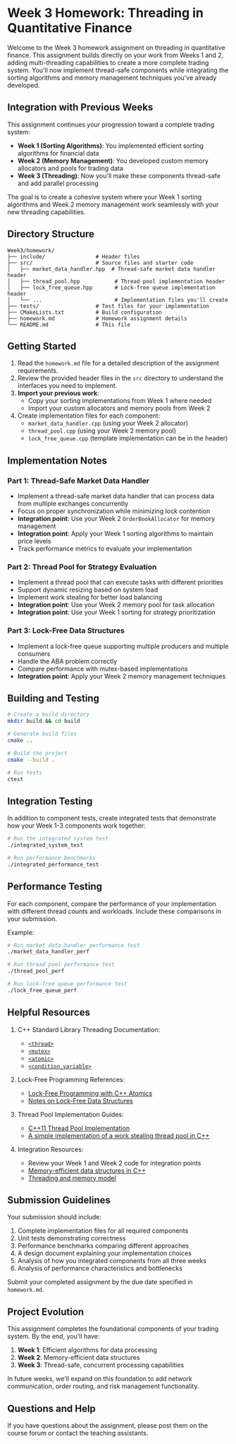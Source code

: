 # Week 3 Homework: Threading in Quantitative Finance

Welcome to the Week 3 homework assignment on threading in quantitative finance. This assignment builds directly on your work from Weeks 1 and 2, adding multi-threading capabilities to create a more complete trading system. You'll now implement thread-safe components while integrating the sorting algorithms and memory management techniques you've already developed.

## Integration with Previous Weeks

This assignment continues your progression toward a complete trading system:

- **Week 1 (Sorting Algorithms)**: You implemented efficient sorting algorithms for financial data
- **Week 2 (Memory Management)**: You developed custom memory allocators and pools for trading data
- **Week 3 (Threading)**: Now you'll make these components thread-safe and add parallel processing

The goal is to create a cohesive system where your Week 1 sorting algorithms and Week 2 memory management work seamlessly with your new threading capabilities.

## Directory Structure

```
Week3/homework/
├── include/                # Header files
├── src/                    # Source files and starter code
│   ├── market_data_handler.hpp  # Thread-safe market data handler header
│   ├── thread_pool.hpp           # Thread pool implementation header
│   ├── lock_free_queue.hpp       # Lock-free queue implementation header
│   └── ...                       # Implementation files you'll create
├── tests/                  # Test files for your implementation
├── CMakeLists.txt          # Build configuration
├── homework.md             # Homework assignment details
└── README.md               # This file
```

## Getting Started

1. Read the `homework.md` file for a detailed description of the assignment requirements.
2. Review the provided header files in the `src` directory to understand the interfaces you need to implement.
3. **Import your previous work**:
   - Copy your sorting implementations from Week 1 where needed
   - Import your custom allocators and memory pools from Week 2
4. Create implementation files for each component:
   - `market_data_handler.cpp` (using your Week 2 allocator)
   - `thread_pool.cpp` (using your Week 2 memory pool)
   - `lock_free_queue.cpp` (template implementation can be in the header)

## Implementation Notes

### Part 1: Thread-Safe Market Data Handler

- Implement a thread-safe market data handler that can process data from multiple exchanges concurrently
- Focus on proper synchronization while minimizing lock contention
- **Integration point**: Use your Week 2 `OrderBookAllocator` for memory management
- **Integration point**: Apply your Week 1 sorting algorithms to maintain price levels
- Track performance metrics to evaluate your implementation

### Part 2: Thread Pool for Strategy Evaluation

- Implement a thread pool that can execute tasks with different priorities
- Support dynamic resizing based on system load
- Implement work stealing for better load balancing
- **Integration point**: Use your Week 2 memory pool for task allocation
- **Integration point**: Use your Week 1 sorting for strategy prioritization

### Part 3: Lock-Free Data Structures

- Implement a lock-free queue supporting multiple producers and multiple consumers
- Handle the ABA problem correctly
- Compare performance with mutex-based implementations
- **Integration point**: Apply your Week 2 memory management techniques

## Building and Testing

```bash
# Create a build directory
mkdir build && cd build

# Generate build files
cmake ..

# Build the project
cmake --build .

# Run tests
ctest
```

## Integration Testing

In addition to component tests, create integrated tests that demonstrate how your Week 1-3 components work together:

```bash
# Run the integrated system test
./integrated_system_test

# Run performance benchmarks
./integrated_performance_test
```

## Performance Testing

For each component, compare the performance of your implementation with different thread counts and workloads. Include these comparisons in your submission.

Example:
```bash
# Run market data handler performance test
./market_data_handler_perf

# Run thread pool performance test
./thread_pool_perf

# Run lock-free queue performance test
./lock_free_queue_perf
```

## Helpful Resources

1. C++ Standard Library Threading Documentation:
   - [`<thread>`](https://en.cppreference.com/w/cpp/thread/thread)
   - [`<mutex>`](https://en.cppreference.com/w/cpp/thread/mutex)
   - [`<atomic>`](https://en.cppreference.com/w/cpp/atomic/atomic)
   - [`<condition_variable>`](https://en.cppreference.com/w/cpp/thread/condition_variable)

2. Lock-Free Programming References:
   - [Lock-Free Programming with C++ Atomics](https://www.codeproject.com/Articles/1183423/Lock-Free-Programming-with-Cplusplus-Atomics)
   - [Notes on Lock-Free Data Structures](https://www.cs.cmu.edu/~410-s05/lectures/L31_LockFree.pdf)

3. Thread Pool Implementation Guides:
   - [C++11 Thread Pool Implementation](https://github.com/progschj/ThreadPool)
   - [A simple implementation of a work stealing thread pool in C++](https://github.com/taskflow/work-stealing-queue)

4. Integration Resources:
   - Review your Week 1 and Week 2 code for integration points
   - [Memory-efficient data structures in C++](https://en.cppreference.com/w/cpp/memory)
   - [Threading and memory model](https://en.cppreference.com/w/cpp/language/memory_model)

## Submission Guidelines

Your submission should include:

1. Complete implementation files for all required components
2. Unit tests demonstrating correctness
3. Performance benchmarks comparing different approaches
4. A design document explaining your implementation choices
5. Analysis of how you integrated components from all three weeks
6. Analysis of performance characteristics and bottlenecks

Submit your completed assignment by the due date specified in `homework.md`.

## Project Evolution

This assignment completes the foundational components of your trading system. By the end, you'll have:

1. **Week 1**: Efficient algorithms for data processing
2. **Week 2**: Memory-efficient data structures
3. **Week 3**: Thread-safe, concurrent processing capabilities

In future weeks, we'll expand on this foundation to add network communication, order routing, and risk management functionality.

## Questions and Help

If you have questions about the assignment, please post them on the course forum or contact the teaching assistants. 